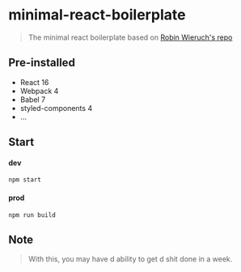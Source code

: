 # minimal-react-boilerplate
> The minimal react boilerplate based on [Robin Wieruch's repo](https://github.com/rwieruch/minimal-react-webpack-babel-setup)

## Pre-installed

* React 16
* Webpack 4
* Babel 7
* styled-components 4
* ...

## Start

#### dev
```
npm start
```

#### prod
```
npm run build
```

## Note
> With this, you may have d ability to get d shit done in a week.
